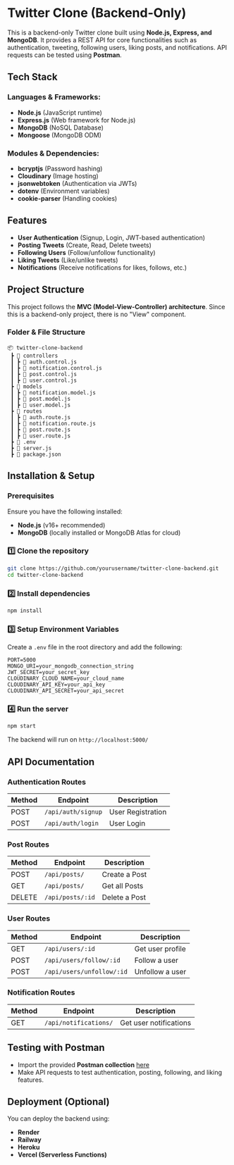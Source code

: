 # Twitter Clone (Backend-Only)

This is a backend-only Twitter clone built using **Node.js, Express, and MongoDB**. It provides a REST API for core functionalities such as authentication, tweeting, following users, liking posts, and notifications. API requests can be tested using **Postman**.

## Tech Stack

### Languages & Frameworks:
- **Node.js** (JavaScript runtime)
- **Express.js** (Web framework for Node.js)
- **MongoDB** (NoSQL Database)
- **Mongoose** (MongoDB ODM)

### Modules & Dependencies:
- **bcryptjs** (Password hashing)
- **Cloudinary** (Image hosting)
- **jsonwebtoken** (Authentication via JWTs)
- **dotenv** (Environment variables)
- **cookie-parser** (Handling cookies)

## Features
- **User Authentication** (Signup, Login, JWT-based authentication)
- **Posting Tweets** (Create, Read, Delete tweets)
- **Following Users** (Follow/unfollow functionality)
- **Liking Tweets** (Like/unlike tweets)
- **Notifications** (Receive notifications for likes, follows, etc.)

## Project Structure
This project follows the **MVC (Model-View-Controller) architecture**. Since this is a backend-only project, there is no "View" component.

### Folder & File Structure
```
📦 twitter-clone-backend
 ┣ 📂 controllers
 ┃ ┣ 📜 auth.control.js
 ┃ ┣ 📜 notification.control.js
 ┃ ┣ 📜 post.control.js
 ┃ ┣ 📜 user.control.js
 ┣ 📂 models
 ┃ ┣ 📜 notification.model.js
 ┃ ┣ 📜 post.model.js
 ┃ ┣ 📜 user.model.js
 ┣ 📂 routes
 ┃ ┣ 📜 auth.route.js
 ┃ ┣ 📜 notification.route.js
 ┃ ┣ 📜 post.route.js
 ┃ ┣ 📜 user.route.js
 ┣ 📜 .env
 ┣ 📜 server.js
 ┣ 📜 package.json
```

##  Installation & Setup
### Prerequisites
Ensure you have the following installed:
- **Node.js** (v16+ recommended)
- **MongoDB** (locally installed or MongoDB Atlas for cloud)

### 1️⃣ Clone the repository
```sh
git clone https://github.com/yourusername/twitter-clone-backend.git
cd twitter-clone-backend
```

### 2️⃣ Install dependencies
```sh
npm install
```

### 3️⃣ Setup Environment Variables
Create a `.env` file in the root directory and add the following:
```env
PORT=5000
MONGO_URI=your_mongodb_connection_string
JWT_SECRET=your_secret_key
CLOUDINARY_CLOUD_NAME=your_cloud_name
CLOUDINARY_API_KEY=your_api_key
CLOUDINARY_API_SECRET=your_api_secret
```

### 4️⃣ Run the server
```sh
npm start
```

The backend will run on `http://localhost:5000/`

##  API Documentation

### Authentication Routes
| Method | Endpoint           | Description        |
|--------|-------------------|--------------------|
| POST   | `/api/auth/signup` | User Registration |
| POST   | `/api/auth/login`  | User Login        |

### Post Routes
| Method | Endpoint          | Description        |
|--------|-------------------|--------------------|
| POST   | `/api/posts/`     | Create a Post     |
| GET    | `/api/posts/`     | Get all Posts     |
| DELETE | `/api/posts/:id`  | Delete a Post     |

### User Routes
| Method | Endpoint                | Description          |
|--------|-------------------------|----------------------|
| GET    | `/api/users/:id`        | Get user profile    |
| POST   | `/api/users/follow/:id` | Follow a user       |
| POST   | `/api/users/unfollow/:id` | Unfollow a user    |

### Notification Routes
| Method | Endpoint              | Description          |
|--------|-----------------------|----------------------|
| GET    | `/api/notifications/` | Get user notifications |


##  Testing with Postman
- Import the provided **Postman collection** [here](https://x-clone-render.onrender.com) 
- Make API requests to test authentication, posting, following, and liking features.

##  Deployment (Optional)
You can deploy the backend using:
- **Render**
- **Railway**
- **Heroku**
- **Vercel (Serverless Functions)**




